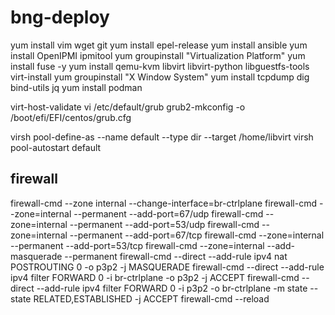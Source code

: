# bng-deploy

yum install vim wget git
yum install epel-release
yum install ansible
yum install OpenIPMI ipmitool
yum groupinstall "Virtualization Platform"
yum install fuse -y
yum install qemu-kvm libvirt libvirt-python libguestfs-tools virt-install
yum groupinstall "X Window System"
yum install tcpdump dig bind-utils jq
yum install podman

virt-host-validate
vi /etc/default/grub
grub2-mkconfig -o /boot/efi/EFI/centos/grub.cfg

virsh pool-define-as --name default --type dir --target /home/libvirt
virsh pool-autostart default

## firewall

firewall-cmd --zone internal --change-interface=br-ctrlplane
firewall-cmd --zone=internal --permanent --add-port=67/udp
firewall-cmd --zone=internal --permanent --add-port=53/udp
firewall-cmd --zone=internal --permanent --add-port=67/tcp
firewall-cmd --zone=internal --permanent --add-port=53/tcp
firewall-cmd --zone=internal --add-masquerade --permanent
firewall-cmd --direct --add-rule ipv4 nat POSTROUTING 0 -o p3p2 -j MASQUERADE
firewall-cmd --direct --add-rule ipv4 filter FORWARD 0 -i br-ctrlplane -o p3p2 -j ACCEPT
firewall-cmd --direct --add-rule ipv4 filter FORWARD 0 -i p3p2 -o br-ctrlplane -m state --state RELATED,ESTABLISHED -j ACCEPT
firewall-cmd --reload
